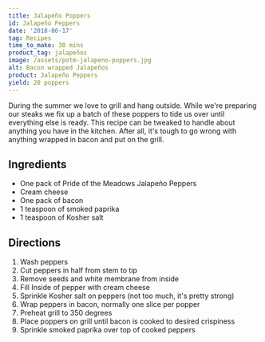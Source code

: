 ```yaml
---
title: Jalapeño Poppers
id: Jalapeño Peppers
date: '2018-06-17'
tag: Recipes
time_to_make: 30 mins
product_tag: jalapeños
image: /assets/potm-jalapeno-poppers.jpg
alt: Bacon wrapped Jalapeños
product: Jalapeño Peppers
yield: 20 poppers
---
```


During the summer we love to grill and hang outside. While we're preparing our steaks we fix up a batch of these poppers to tide us over until everything else is ready.<!-- end --> This recipe can be tweaked to handle about anything you have in the kitchen. After all, it's tough to go wrong with anything wrapped in bacon and put on the grill.

## Ingredients

* One pack of Pride of the Meadows Jalapeño Peppers
* Cream cheese
* One pack of bacon
* 1 teaspoon of smoked paprika
* 1 teaspoon of Kosher salt

## Directions

1.  Wash peppers
2.  Cut peppers in half from stem to tip
3.  Remove seeds and white membrane from inside
4.  Fill Inside of pepper with cream cheese
5.  Sprinkle Kosher salt on peppers (not too much, it's pretty strong)
6.  Wrap peppers in bacon, normally one slice per popper
7.  Preheat grill to 350 degrees
8.  Place poppers on grill until bacon is cooked to desired crispiness
9.  Sprinkle smoked paprika over top of cooked peppers
